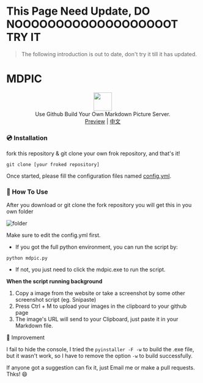 # This Page Need Update, DO NOOOOOOOOOOOOOOOOOOOT TRY IT
> The following introduction is out to date, don't try it till it has updated.

# MDPIC
<p align="center" class="has-mb-6">
<img class="not-gallery-item" height="48" src="https://i.loli.net/2019/12/14/L3ZzHyqvshx9c2o.png">
<br> Use Github Build Your Own Markdown Picture Server.
<br>
<a href="https://github.com/skycity233/MDPIC">Preview</a> |
<a href="https://github.com/skycity233/MDPIC/blob/master/README.md">中文</a>
<br>
</p>


### :cd: Installation
fork this repository & git clone your own frok repository, and that's it!

```shell
git clone [your froked repository]
```
Once started, please fill the configuration files named [config.yml](https://github.com/skycity233/MDPIC/blob/master/config.yml).

### :gift: How To Use

After you download or git clone the fork repository you will get this in you own folder

![folder](https://raw.githubusercontent.com/skycity233/MYMDPIC/master/images/image_20191214215017952015.png)

Make sure to edit the config.yml first.

- If you got the full python environment, you can run the script by:

```shell
python mdpic.py
```

- If not, you just need to click the mdpic.exe to run the script.

**When the script running background**

1. Copy a image from the website or take a screenshot by some other screenshot script (eg. Snipaste)
2. Press Ctrl + M to upload your images in the clipboard to your github page
3. The image's URL will send to your Clipboard, just paste it in your Markdown file.

🔨 Improvement

I fail to hide the console, I tried the `pyinstaller -F -w` to build the .exe file, but it wasn't work, so I have to remove the option `-w` to build successfully.

If anyone got a suggestion can fix it, just Email me or make a pull requests. Thks! :smile:
